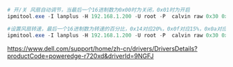 ```powershell
# 开/关 风扇自动调节，当最后一个16进制数为0x00时为关闭，0x01时为开启
ipmitool.exe -I lanplus -H 192.168.1.200 -U root -P  calvin raw 0x30 0x30 0x01 0x00
```

```powershell
#设置风扇转速，最后一个16进制数为转速的百分比，0x14对应20%，0x0f对应15%，0x0a对应10%
ipmitool.exe -I lanplus -H 192.168.1.200 -U root -P  calvin raw 0x30 0x30 0x02 0xff 0x05
```

https://www.dell.com/support/home/zh-cn/drivers/DriversDetails?productCode=poweredge-r720xd&driverId=9NGFJ